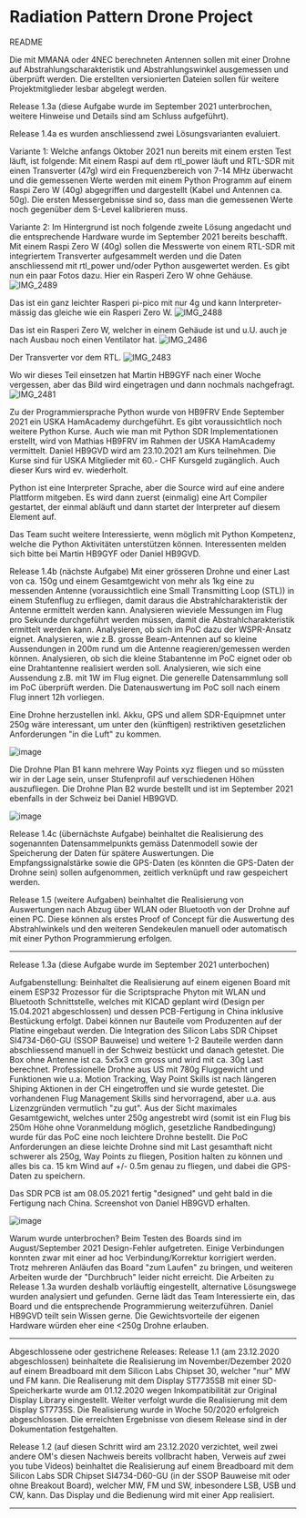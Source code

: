 # Radiation Pattern Drone Project 
README

Die mit MMANA oder 4NEC berechneten Antennen sollen mit einer Drohne auf Abstrahlungscharakteristik und Abstrahlungswinkel ausgemessen und überprüft werden. Die erstellten versionierten Dateien sollen für weitere Projektmitglieder lesbar abgelegt werden.

Release 1.3a (diese Aufgabe wurde im September 2021 unterbrochen, weitere Hinweise und Details sind am Schluss aufgeführt).

Release 1.4a es wurden anschliessend zwei Lösungsvarianten evaluiert. 

Variante 1: Welche anfangs Oktober 2021 nun bereits mit einem ersten Test läuft, ist folgende: Mit einem Raspi auf dem rtl_power läuft und RTL-SDR mit einen Transverter
(47g) wird ein Frequenzbereich von 7-14 MHz überwacht und die gemessenen Werte werden mit einem Python Programm auf einem Raspi Zero W (40g) abgegriffen und dargestellt (Kabel und Antennen ca. 50g). Die ersten Messergebnisse sind so, dass man die gemessenen Werte noch gegenüber dem S-Level kalibrieren muss.

Variante 2: Im Hintergrund ist noch folgende zweite Lösung angedacht und die entsprechende Hardware wurde im September 2021 bereits beschafft.
Mit einem Raspi Zero W (40g) sollen die Messwerte von einem RTL-SDR mit integriertem Transverter aufgesammelt werden und die Daten anschliessend mit rtl_power und/oder Python ausgewertet werden.
Es gibt nun ein paar Fotos dazu. Hier ein Rasperi Zero W ohne Gehäuse. 
![IMG_2489](https://user-images.githubusercontent.com/75325994/138608807-b7c73539-5f7c-415f-b8b7-e62ec20a3a13.JPG)

Das ist ein ganz leichter Rasperi pi-pico mit nur 4g und kann Interpreter-mässig das gleiche wie ein Rasperi Zero W. 
![IMG_2488](https://user-images.githubusercontent.com/75325994/138608837-9320754c-431b-47e7-acee-5e92714bac29.JPG)

Das ist ein Rasperi Zero W, welcher in einem Gehäude ist und u.U. auch je nach Ausbau noch einen Ventilator hat. ![IMG_2486](https://user-images.githubusercontent.com/75325994/138609320-abbbe53e-8d66-4c8a-87a9-6229dc443f5f.JPG)

Der Transverter vor dem RTL. ![IMG_2483](https://user-images.githubusercontent.com/75325994/138609292-2ed04b7c-ba7c-469d-91d8-8a4dcbec9fe4.JPG)

Wo wir dieses Teil einsetzen hat Martin HB9GYF nach einer Woche vergessen, aber das Bild wird eingetragen und dann nochmals nachgefragt. ![IMG_2481](https://user-images.githubusercontent.com/75325994/138609236-c0fbcf52-03bb-46bf-9851-cc18ac5ef653.JPG)

Zu der Programmiersprache Python wurde von HB9FRV Ende September 2021 ein USKA HamAcademy durchgeführt. Es gibt voraussichtlich noch weitere Python Kurse. Auch wie man mit Python SDR Implementationen erstellt, wird von Mathias HB9FRV im Rahmen der USKA HamAcademy vermittelt. Daniel HB9GVD wird am 23.10.2021 am Kurs teilnehmen. Die Kurse sind für USKA Mitglieder mit 60.- CHF Kursgeld zugänglich. Auch dieser Kurs wird ev. wiederholt.

Python ist eine Interpreter Sprache, aber die Source wird auf eine andere Plattform mitgeben. Es wird dann zuerst (einmalig) eine Art Compiler gestartet, der einmal abläuft und dann startet der Interpreter auf diesem Element auf. 

Das Team sucht weitere Interessierte, wenn möglich mit Python Kompetenz, welche die Python Aktivitäten unterstützen können. Interessenten melden sich bitte bei Martin HB9GYF oder Daniel HB9GVD.

Release 1.4b (nächste Aufgabe)
Mit einer grösseren Drohne und einer Last von ca. 150g und einem Gesamtgewicht von mehr als 1kg eine zu messenden Antenne (voraussichtlich eine Small Transmitting Loop (STL)) in einem Stufenflug zu erfliegen, damit daraus die Abstrahlcharakteristik der Antenne ermittelt werden kann. Analysieren wieviele Messungen im Flug pro Sekunde durchgeführt werden müssen, damit die Abstrahlcharakteristik ermittelt werden kann. Analysieren, ob sich im PoC dazu der WSPR-Ansatz eignet. Analysieren, wie z.B. grosse Beam-Antennen auf so kleine Aussendungen in 200m rund um die Antenne reagieren/gemessen werden können. Analysieren, ob sich die kleine Stabantenne im PoC eignet oder ob eine Drahtantenne realisiert werden soll. Analysieren, wie sich eine Aussendung z.B. mit 1W im Flug eignet. Die generelle Datensammlung soll im PoC überprüft werden. Die Datenauswertung im PoC soll nach einem Flug innert 12h vorliegen.

Eine Drohne herzustellen inkl. Akku, GPS und allem SDR-Equipmnet unter 250g wäre interessant, um unter den (künftigen) restriktiven gesetzlichen Anforderungen "in die Luft" zu kommen.

![image](https://user-images.githubusercontent.com/75325994/117536469-76388600-affb-11eb-8f5e-1f46c41599b1.png)

Die Drohne Plan B1 kann mehrere Way Points xyz fliegen und so müssten wir in der Lage sein, unser Stufenprofil auf verschiedenen Höhen auszufliegen. Die Drohne Plan B2 wurde bestellt und ist im September 2021 ebenfalls in der Schweiz bei Daniel HB9GVD. 

![image](https://user-images.githubusercontent.com/75325994/117536531-cc0d2e00-affb-11eb-9d3a-64735a4267c8.png)

Release 1.4c (übernächste Aufgabe)
beinhaltet die Realisierung des sogenannten Datensammelpunkts gemäss Datenmodell sowie der Speicherung der Daten für spätere Auswertungen. Die Empfangssignalstärke sowie die GPS-Daten (es könnten die GPS-Daten der Drohne sein) sollen aufgenommen, zeitlich verknüpft und raw gespeichert werden. 

Release 1.5 (weitere Aufgaben) 
beinhaltet die Realisierung von Auswertungen nach Abzug über WLAN oder Bluetooth von der Drohne auf einen PC. Diese können als erstes Proof of Concept für die Auswertung des Abstrahlwinkels und den weiteren Sendekeulen manuell oder automatisch mit einer Python Programmierung erfolgen. 


---------------------------------------------------------------------------------------------------------------------------------------------------------------------------------
Release 1.3a (diese Aufgabe wurde im September 2021 unterbochen)


Aufgabenstellung: Beinhaltet die Realisierung auf einem eigenen Board mit einem ESP32 Prozessor für die Scriptsprache Phyton mit WLAN und Bluetooth Schnittstelle, welches mit KICAD geplant wird (Design per 15.04.2021 abgeschlossen) und dessen PCB-Fertigung in China inklusive Bestückung erfolgt. Dabei können nur Bauteile vom Produzenten auf der Platine eingebaut werden. Die Integration des Silicon Labs SDR Chipset SI4734-D60-GU (SSOP Bauweise) und weitere 1-2 Bauteile werden dann abschliessend manuell in der Schweiz bestückt und danach getestet. Die Box ohne Antenne ist ca. 5x5x3 cm gross und wird mit ca. 30g Last berechnet. Professionelle Drohne aus US mit 780g Fluggewicht und Funktionen wie u.a. Motion Tracking, Way Point Skills ist nach längeren Shiping Aktionen in der CH eingetroffen und sie wurde getestet. Die vorhandenen Flug Management Skills sind hervorragend, aber u.a. aus Lizenzgründen vermutlich "zu gut". Aus der Sicht maximales Gesamtgewicht, welches unter 250g angestrebt wird (somit ist ein Flug bis 250m Höhe ohne Voranmeldung möglich, gesetzliche Randbedingung) wurde für das PoC eine noch leichtere Drohne bestellt. Die PoC Anforderungen an diese leichte Drohne sind mit Last gesamthaft nicht schwerer als 250g, Way Points zu fliegen, Position halten zu können und alles bis ca. 15 km Wind auf +/- 0.5m genau zu fliegen, und dabei die GPS-Daten zu speichern.  

Das SDR PCB ist am 08.05.2021 fertig "designed" und geht bald in die Fertigung nach China. Screenshot von Daniel HB9GVD erhalten. 

![image](https://user-images.githubusercontent.com/75325994/117536307-9287f300-affa-11eb-81f5-2ee2100f6795.png)

Warum wurde unterbrochen? Beim Testen des Boards sind im August/September 2021 Design-Fehler aufgetreten. Einige Verbindungen konnten zwar mit einer ad hoc Verbindung/Korrektur korrigiert werden. Trotz mehreren Anläufen das Board "zum Laufen" zu bringen, und weiteren Arbeiten wurde der "Durchbruch" leider nicht erreicht. Die Arbeiten zu Release 1.3a wurden deshalb vorläuftig eingestellt, alternative Lösungswege wurden analysiert und gefunden. Gerne lädt das Team Interessierte ein, das Board und die entsprechende Programmierung weiterzuführen. Daniel HB9GVD teilt sein Wissen gerne. Die Gewichtsvorteile der eigenen Hardware würden eher eine <250g Drohne erlauben.

--------------------------------------------------------------------------------------------------------------------------------------------------------------------------------
Abgeschlossene oder gestrichene Releases:
Release 1.1 (am 23.12.2020 abgeschlossen)
beinhaltete die Realisierung im November/Dezember 2020 auf einem Breadboard mit dem Silicon Labs Chipset 30, welcher "nur" MW und FM kann. Die Realiserung mit dem Display ST7735SB mit einer SD-Speicherkarte wurde am 01.12.2020 wegen Inkompatibilität zur Original Display Library eingestellt. Weiter verfolgt wurde die Realisierung mit dem Display ST7735S. Die Realisierung wurde in Woche 50/2020 erfolgreich abgeschlossen. Die erreichten Ergebnisse von diesem Release sind in der Dokumentation festgehalten. 

Release 1.2 (auf diesen Schritt wird am 23.12.2020 verzichtet, weil zwei andere OM's diesen Nachweis bereits vollbracht haben, Verweis auf zwei you tube Videos)
beinhaltet die Realisierung auf einem Breadboard mit dem Silicon Labs SDR Chipset SI4734-D60-GU (in der SSOP Bauweise mit oder ohne Breakout Board), welcher MW, FM und SW, inbesondere LSB, USB und CW, kann. Das Display und die Bedienung wird mit einer App realisiert. 

--------------------------------------------------------------------------------------------------------------------------------------------------------------------------------


